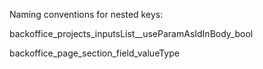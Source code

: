 Naming conventions for nested keys:

backoffice_projects_inputsList\_\_useParamAsIdInBody_bool

backoffice_page_section_field_valueType
